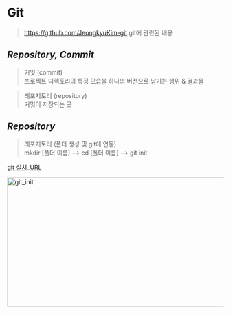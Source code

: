 Git
=============
> https://github.com/JeongkyuKim-git
git에 관련된 내용

*Repository, Commit*
-------------
> 커밋 (commit)  
> 프로젝트 디렉토리의 특정 모습을 하나의 버전으로 남기는 행위 & 결과물  

> 레포지토리 (repository)  
> 커밋이 저장되는 곳  

*Repository*
-------------
> 레포지토리 (폴더 생성 및 git에 연동)  
> mkdir [폴더 이름] --> cd [폴더 이름] --> git init  

[git 설치_URL](https://git-scm.com/book/ko/v2/%EC%8B%9C%EC%9E%91%ED%95%98%EA%B8%B0-Git-%EC%84%A4%EC%B9%98)  
  
<img src="https://user-images.githubusercontent.com/66001539/118171485-3a237c00-b466-11eb-9c42-033ac991d819.png" width="600px" height="300px" title="px(픽셀) 크기 설정" alt="git_init"></img><br/>  

